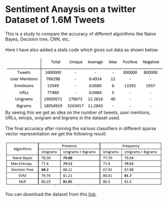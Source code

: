 # Sentiment Anaysis on a twitter Dataset of 1.6M Tweets

This is a study to compare the accuracy of different algorithms like Naive Bayes, Decision tree, CNN, etc.<br><br>
Here I have also added a stats code which gives out data as shown below:<br><br>
<img src= stats.PNG><br>
By seeing this we get an idea on the number of tweets, user mentions, URLs, emojis, unigram and bigrams  in the dataset used.<br><br>
The final accuracy after running the various classifiers in different sparse vector representation we get the following result:<br><br>
<img src="result.PNG"><br>

You can download the dataset from this [link](https://1drv.ms/u/s!AgeJDlHHfQB6sAmB7j3czmRIAX3r?e=Uqnln0).
